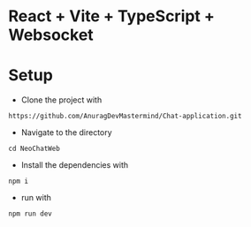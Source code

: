 # React + Vite + TypeScript + Websocket

# Setup

- Clone the project with 
```
https://github.com/AnuragDevMastermind/Chat-application.git
```
- Navigate to the directory
```
cd NeoChatWeb
```
- Install the dependencies with
```
npm i
```
- run with
```
npm run dev
```
